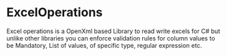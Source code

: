 # ExcelOperations
Excel operations is a OpenXml based Library to read write excels for C# but unlike other libraries you can enforce validation rules for column values to be Mandatory, List of values, of specific type, regular expression etc.
